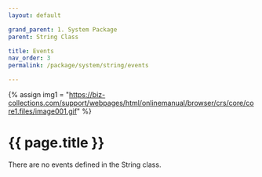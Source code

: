 ```yaml
---
layout: default

grand_parent: 1. System Package
parent: String Class

title: Events
nav_order: 3
permalink: /package/system/string/events

---
```

{% assign img1 = "https://biz-collections.com/support/webpages/html/onlinemanual/browser/crs/core/core1.files/image001.gif" %}


# {{ page.title }}

There are no events defined in the String class.